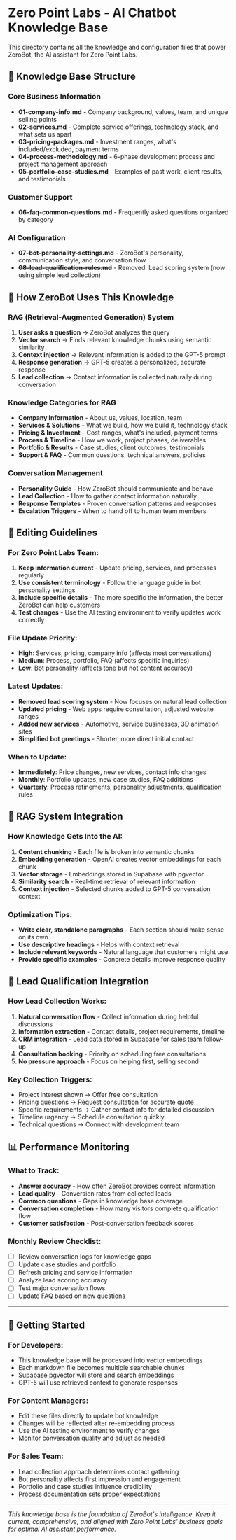 # Zero Point Labs - AI Chatbot Knowledge Base

This directory contains all the knowledge and configuration files that power ZeroBot, the AI assistant for Zero Point Labs.

## 📁 Knowledge Base Structure

### Core Business Information
- **01-company-info.md** - Company background, values, team, and unique selling points
- **02-services.md** - Complete service offerings, technology stack, and what sets us apart
- **03-pricing-packages.md** - Investment ranges, what's included/excluded, payment terms
- **04-process-methodology.md** - 6-phase development process and project management approach
- **05-portfolio-case-studies.md** - Examples of past work, client results, and testimonials

### Customer Support
- **06-faq-common-questions.md** - Frequently asked questions organized by category

### AI Configuration  
- **07-bot-personality-settings.md** - ZeroBot's personality, communication style, and conversation flow
- **~~08-lead-qualification-rules.md~~** - Removed: Lead scoring system (now using simple lead collection)

## 🤖 How ZeroBot Uses This Knowledge

### RAG (Retrieval-Augmented Generation) System
1. **User asks a question** → ZeroBot analyzes the query
2. **Vector search** → Finds relevant knowledge chunks using semantic similarity
3. **Context injection** → Relevant information is added to the GPT-5 prompt
4. **Response generation** → GPT-5 creates a personalized, accurate response
5. **Lead collection** → Contact information is collected naturally during conversation

### Knowledge Categories for RAG
- **Company Information** - About us, values, location, team
- **Services & Solutions** - What we build, how we build it, technology stack
- **Pricing & Investment** - Cost ranges, what's included, payment terms
- **Process & Timeline** - How we work, project phases, deliverables
- **Portfolio & Results** - Case studies, client outcomes, testimonials
- **Support & FAQ** - Common questions, technical answers, policies

### Conversation Management
- **Personality Guide** - How ZeroBot should communicate and behave
- **Lead Collection** - How to gather contact information naturally
- **Response Templates** - Proven conversation patterns and responses
- **Escalation Triggers** - When to hand off to human team members

## 📝 Editing Guidelines

### For Zero Point Labs Team:
1. **Keep information current** - Update pricing, services, and processes regularly
2. **Use consistent terminology** - Follow the language guide in bot personality settings
3. **Include specific details** - The more specific the information, the better ZeroBot can help customers
4. **Test changes** - Use the AI testing environment to verify updates work correctly

### File Update Priority:
- **High**: Services, pricing, company info (affects most conversations)
- **Medium**: Process, portfolio, FAQ (affects specific inquiries)  
- **Low**: Bot personality (affects tone but not content accuracy)

### Latest Updates:
- **Removed lead scoring system** - Now focuses on natural lead collection
- **Updated pricing** - Web apps require consultation, adjusted website ranges
- **Added new services** - Automotive, service businesses, 3D animation sites
- **Simplified bot greetings** - Shorter, more direct initial contact

### When to Update:
- **Immediately**: Price changes, new services, contact info changes
- **Monthly**: Portfolio updates, new case studies, FAQ additions
- **Quarterly**: Process refinements, personality adjustments, qualification rules

## 🔄 RAG System Integration

### How Knowledge Gets Into the AI:
1. **Content chunking** - Each file is broken into semantic chunks
2. **Embedding generation** - OpenAI creates vector embeddings for each chunk
3. **Vector storage** - Embeddings stored in Supabase with pgvector
4. **Similarity search** - Real-time retrieval of relevant information
5. **Context injection** - Selected chunks added to GPT-5 conversation context

### Optimization Tips:
- **Write clear, standalone paragraphs** - Each section should make sense on its own
- **Use descriptive headings** - Helps with context retrieval
- **Include relevant keywords** - Natural language that customers might use
- **Provide specific examples** - Concrete details improve response quality

## 🎯 Lead Qualification Integration

### How Lead Collection Works:
1. **Natural conversation flow** - Collect information during helpful discussions
2. **Information extraction** - Contact details, project requirements, timeline
3. **CRM integration** - Lead data stored in Supabase for sales team follow-up
4. **Consultation booking** - Priority on scheduling free consultations
5. **No pressure approach** - Focus on helping first, selling second

### Key Collection Triggers:
- Project interest shown → Offer free consultation
- Pricing questions → Request consultation for accurate quote
- Specific requirements → Gather contact info for detailed discussion
- Timeline urgency → Schedule consultation quickly
- Technical questions → Connect with development team

## 📊 Performance Monitoring

### What to Track:
- **Answer accuracy** - How often ZeroBot provides correct information
- **Lead quality** - Conversion rates from collected leads
- **Common questions** - Gaps in knowledge base coverage
- **Conversation completion** - How many visitors complete qualification flow
- **Customer satisfaction** - Post-conversation feedback scores

### Monthly Review Checklist:
- [ ] Review conversation logs for knowledge gaps
- [ ] Update case studies and portfolio
- [ ] Refresh pricing and service information
- [ ] Analyze lead scoring accuracy
- [ ] Test major conversation flows
- [ ] Update FAQ based on new questions

---

## 🚀 Getting Started

### For Developers:
- This knowledge base will be processed into vector embeddings
- Each markdown file becomes multiple searchable chunks
- Supabase pgvector will store and search embeddings
- GPT-5 will use retrieved context to generate responses

### For Content Managers:
- Edit these files directly to update bot knowledge
- Changes will be reflected after re-embedding process
- Use the AI testing environment to verify changes
- Monitor conversation quality and adjust as needed

### For Sales Team:
- Lead collection approach determines contact gathering
- Bot personality affects first impression and engagement
- Portfolio and case studies influence credibility
- Process documentation sets proper expectations

---

*This knowledge base is the foundation of ZeroBot's intelligence. Keep it current, comprehensive, and aligned with Zero Point Labs' business goals for optimal AI assistant performance.*
